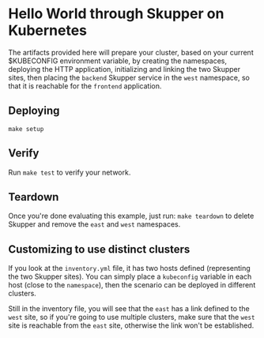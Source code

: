 # Hello World through Skupper on Kubernetes

The artifacts provided here will prepare your cluster, based on your
current $KUBECONFIG environment variable, by creating the namespaces,
deploying the HTTP application, initializing and linking the two Skupper
sites, then placing the `backend` Skupper service in the `west` namespace,
so that it is reachable for the `frontend` application.

## Deploying

```
make setup
```

## Verify

Run `make test` to verify your network.

## Teardown

Once you're done evaluating this example, just run: `make teardown` to
delete Skupper and remove the `east` and `west` namespaces.

## Customizing to use distinct clusters

If you look at the `inventory.yml` file, it has two hosts defined
(representing the two Skupper sites). You can simply place a `kubeconfig`
variable in each host (close to the `namespace`), then the scenario can be
deployed in different clusters.

Still in the inventory file, you will see that the `east` has a link defined
to the `west` site, so if you're going to use multiple clusters, make sure
that the `west` site is reachable from the `east` site, otherwise the link
won't be established.
